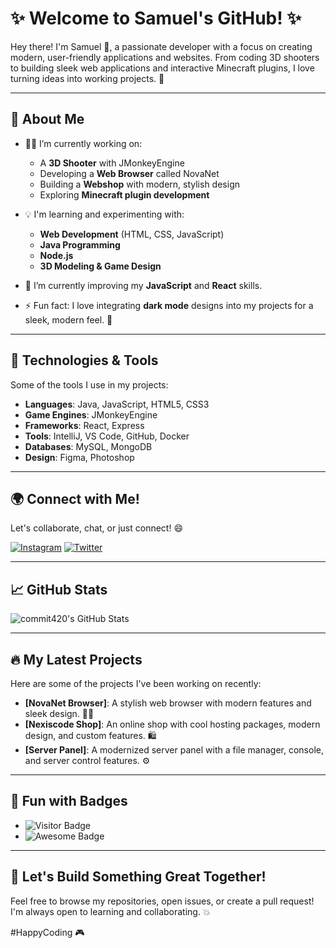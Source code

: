 # ✨ Welcome to Samuel's GitHub! ✨

Hey there! I'm Samuel 👋, a passionate developer with a focus on creating modern, user-friendly applications and websites. From coding 3D shooters to building sleek web applications and interactive Minecraft plugins, I love turning ideas into working projects. 🚀

---

## 🚀 About Me

- 👨‍💻 I’m currently working on:
  - A **3D Shooter** with JMonkeyEngine
  - Developing a **Web Browser** called NovaNet
  - Building a **Webshop** with modern, stylish design
  - Exploring **Minecraft plugin development**
  
- 💡 I'm learning and experimenting with:
  - **Web Development** (HTML, CSS, JavaScript)
  - **Java Programming**
  - **Node.js**
  - **3D Modeling & Game Design**

- 🌱 I’m currently improving my **JavaScript** and **React** skills.

- ⚡ Fun fact: I love integrating **dark mode** designs into my projects for a sleek, modern feel. 🌙

---

## 🔧 Technologies & Tools

Some of the tools I use in my projects:

- **Languages**: Java, JavaScript, HTML5, CSS3
- **Game Engines**: JMonkeyEngine
- **Frameworks**: React, Express
- **Tools**: IntelliJ, VS Code, GitHub, Docker
- **Databases**: MySQL, MongoDB
- **Design**: Figma, Photoshop

---

## 🌍 Connect with Me!

Let's collaborate, chat, or just connect! 😄

[![Instagram](https://img.shields.io/badge/Instagram-purple?style=flat&logo=instagram&logoColor=white)](https://www.instagram.com/nexiscode)
[![Twitter](https://img.shields.io/badge/Twitter-lightblue?style=flat&logo=twitter&logoColor=white)](https://twitter.com/@nexiscode)

---

## 📈 GitHub Stats

![commit420's GitHub Stats](https://github-readme-stats.vercel.app/api?username=commit420&show_icons=true&theme=radical&hide_title=true&count_private=true)

---

## 🔥 My Latest Projects

Here are some of the projects I've been working on recently:

- **[NovaNet Browser]**: A stylish web browser with modern features and sleek design. 🧑‍💻
- **[Nexiscode Shop]**: An online shop with cool hosting packages, modern design, and custom features. 🛍️
- **[Server Panel]**: A modernized server panel with a file manager, console, and server control features. ⚙️

---

## 🚨 Fun with Badges

- ![Visitor Badge](https://visitor-badge.laobi.icu/badge?page_id=samuel.visitor)
- ![Awesome Badge](https://img.shields.io/badge/Awesome%20Projects-%F0%9F%A4%9D-blue)
  
---
 
## 💬 Let's Build Something Great Together!

Feel free to browse my repositories, open issues, or create a pull request! I'm always open to learning and collaborating. 💥

#HappyCoding 🎮
